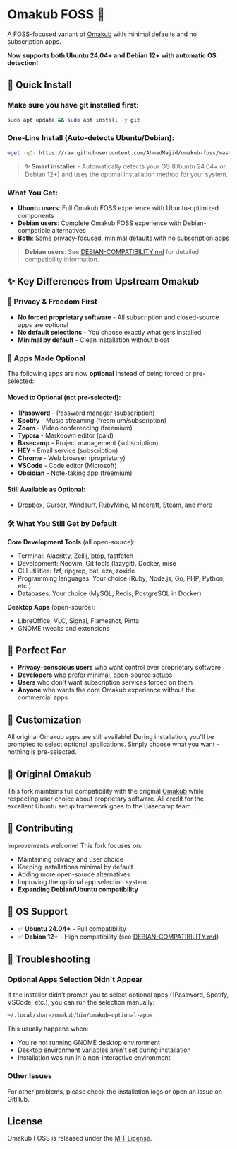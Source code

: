 # Omakub FOSS 🐧

A FOSS-focused variant of [Omakub](https://github.com/basecamp/omakub) with minimal defaults and no subscription apps.

**Now supports both Ubuntu 24.04+ and Debian 12+ with automatic OS detection!**

## 🚀 Quick Install

### Make sure you have git installed first:
```bash
sudo apt update && sudo apt install -y git
```

### One-Line Install (Auto-detects Ubuntu/Debian):
```bash
wget -qO- https://raw.githubusercontent.com/AhmadMajid/omakub-foss/master/boot.sh | bash
```

> **✨ Smart installer** - Automatically detects your OS (Ubuntu 24.04+ or Debian 12+) and uses the optimal installation method for your system.

### What You Get:
- **Ubuntu users**: Full Omakub FOSS experience with Ubuntu-optimized components
- **Debian users**: Complete Omakub FOSS experience with Debian-compatible alternatives
- **Both**: Same privacy-focused, minimal defaults with no subscription apps

> **Debian users**: See [DEBIAN-COMPATIBILITY.md](DEBIAN-COMPATIBILITY.md) for detailed compatibility information.

## ✨ Key Differences from Upstream Omakub

### 🔐 Privacy & Freedom First
- **No forced proprietary software** - All subscription and closed-source apps are optional
- **No default selections** - You choose exactly what gets installed
- **Minimal by default** - Clean installation without bloat

### 📱 Apps Made Optional
The following apps are now **optional** instead of being forced or pre-selected:

#### Moved to Optional (not pre-selected):
- **1Password** - Password manager (subscription)
- **Spotify** - Music streaming (freemium/subscription)
- **Zoom** - Video conferencing (freemium)
- **Typora** - Markdown editor (paid)
- **Basecamp** - Project management (subscription)
- **HEY** - Email service (subscription)
- **Chrome** - Web browser (proprietary)
- **VSCode** - Code editor (Microsoft)
- **Obsidian** - Note-taking app (freemium)

#### Still Available as Optional:
- Dropbox, Cursor, Windsurf, RubyMine, Minecraft, Steam, and more

### 🛠️ What You Still Get by Default

**Core Development Tools** (all open-source):
- Terminal: Alacritty, Zellij, btop, fastfetch
- Development: Neovim, Git tools (lazygit), Docker, mise
- CLI utilities: fzf, ripgrep, bat, eza, zoxide
- Programming languages: Your choice (Ruby, Node.js, Go, PHP, Python, etc.)
- Databases: Your choice (MySQL, Redis, PostgreSQL in Docker)

**Desktop Apps** (open-source):
- LibreOffice, VLC, Signal, Flameshot, Pinta
- GNOME tweaks and extensions

## 🎯 Perfect For

- **Privacy-conscious users** who want control over proprietary software
- **Developers** who prefer minimal, open-source setups
- **Users** who don't want subscription services forced on them
- **Anyone** who wants the core Omakub experience without the commercial apps

## 🔧 Customization

All original Omakub apps are still available! During installation, you'll be prompted to select optional applications. Simply choose what you want - nothing is pre-selected.

## 📖 Original Omakub

This fork maintains full compatibility with the original [Omakub](https://github.com/basecamp/omakub) while respecting user choice about proprietary software. All credit for the excellent Ubuntu setup framework goes to the Basecamp team.

## 🤝 Contributing

Improvements welcome! This fork focuses on:
- Maintaining privacy and user choice
- Keeping installations minimal by default
- Adding more open-source alternatives
- Improving the optional app selection system
- **Expanding Debian/Ubuntu compatibility**

## 🐧 OS Support

- ✅ **Ubuntu 24.04+** - Full compatibility
- ✅ **Debian 12+** - High compatibility (see [DEBIAN-COMPATIBILITY.md](DEBIAN-COMPATIBILITY.md))

## 🔧 Troubleshooting

### Optional Apps Selection Didn't Appear

If the installer didn't prompt you to select optional apps (1Password, Spotify, VSCode, etc.), you can run the selection manually:

```bash
~/.local/share/omakub/bin/omakub-optional-apps
```

This usually happens when:
- You're not running GNOME desktop environment
- Desktop environment variables aren't set during installation
- Installation was run in a non-interactive environment

### Other Issues

For other problems, please check the installation logs or open an issue on GitHub.

## License

Omakub FOSS is released under the [MIT License](https://opensource.org/licenses/MIT).
